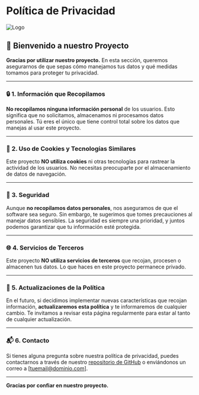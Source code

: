 # Política de Privacidad

![Logo](https://via.placeholder.com/150)  <!-- Aquí puedes poner el logo de tu proyecto -->

## 👋 **Bienvenido a nuestro Proyecto**

**Gracias por utilizar nuestro proyecto.** En esta sección, queremos asegurarnos de que sepas cómo manejamos tus datos y qué medidas tomamos para proteger tu privacidad.

---

### 🔒 **1. Información que Recopilamos**

**No recopilamos ninguna información personal** de los usuarios. Esto significa que no solicitamos, almacenamos ni procesamos datos personales. Tú eres el único que tiene control total sobre los datos que manejas al usar este proyecto.

---

### 🍪 **2. Uso de Cookies y Tecnologías Similares**

Este proyecto **NO utiliza cookies** ni otras tecnologías para rastrear la actividad de los usuarios. No necesitas preocuparte por el almacenamiento de datos de navegación.

---

### 🔐 **3. Seguridad**

Aunque **no recopilamos datos personales**, nos aseguramos de que el software sea seguro. Sin embargo, te sugerimos que tomes precauciones al manejar datos sensibles. La seguridad es siempre una prioridad, y juntos podemos garantizar que tu información esté protegida.

---

### 🌐 **4. Servicios de Terceros**

Este proyecto **NO utiliza servicios de terceros** que recojan, procesen o almacenen tus datos. Lo que haces en este proyecto permanece privado.

---

### 🔄 **5. Actualizaciones de la Política**

En el futuro, si decidimos implementar nuevas características que recojan información, **actualizaremos esta política** y te informaremos de cualquier cambio. Te invitamos a revisar esta página regularmente para estar al tanto de cualquier actualización.

---

### 📬 **6. Contacto**

Si tienes alguna pregunta sobre nuestra política de privacidad, puedes contactarnos a través de nuestro [repositorio de GitHub](https://github.com/TuUsuario/TuRepositorio) o enviándonos un correo a [tuemail@dominio.com].

---

**Gracias por confiar en nuestro proyecto.** 
